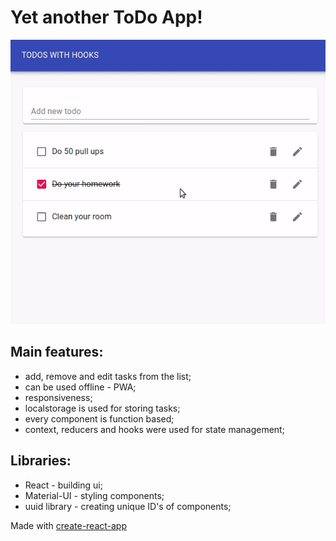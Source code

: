# Yet another ToDo App!
![preview](public/app-preview.gif)

## Main features:
- add, remove and edit tasks from the list;
- can be used offline - PWA;
- responsiveness;
- localstorage is used for storing tasks;
- every component is function based;
- context, reducers and hooks were used for state management;

## Libraries:
- React - building ui;
- Material-UI - styling components;
- uuid library - creating unique ID's of components;

Made with [create-react-app](https://github.com/facebook/create-react-app)

